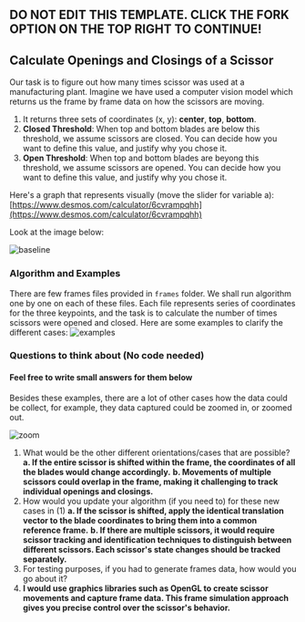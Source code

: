 ## DO NOT EDIT THIS TEMPLATE. CLICK THE FORK OPTION ON THE TOP RIGHT TO CONTINUE!

## Calculate Openings and Closings of a Scissor

Our task is to figure out how many times scissor was used at a manufacturing plant. Imagine we have used a computer vision model which returns us the frame by frame data on how the scissors are moving.

1. It returns three sets of coordinates (x, y): **center**, **top**, **bottom**.
2. **Closed Threshold**: When top and bottom blades are below this threshold, we assume scissors are closed. You can decide how you want to define this value, and justify why you chose it.
3. **Open Threshold**: When top and bottom blades are beyong this threshold, we assume scissors are opened. You can decide how you want to define this value, and justify why you chose it.

Here's a graph that represents visually (move the slider for variable a): [https://www.desmos.com/calculator/6cvrampqhh](https://www.desmos.com/calculator/6cvrampqhh)

Look at the image below:

![baseline](https://i.imgur.com/QgTZoJj.png)

### Algorithm and Examples

There are few frames files provided in `frames` folder. We shall run algorithm one by one on each of these files. Each file represents series of coordinates for the three keypoints, and the task is to calculate the number of times scissors were opened and closed. Here are some examples to clarify the different cases:
![examples](https://i.imgur.com/mi5Ia1s.png)

### Questions to think about (No code needed)

#### Feel free to write small answers for them below

Besides these examples, there are a lot of other cases how the data could be collect, for example, they data captured could be zoomed in, or zoomed out.

![zoom](https://i.imgur.com/bqvBXr6.png)

1. What would be the other different orientations/cases that are possible?
   **a. If the entire scissor is shifted within the frame, the coordinates of all the blades would change accordingly.**
   **b. Movements of multiple scissors could overlap in the frame, making it challenging to track individual openings and closings.**
2. How would you update your algorithm (if you need to) for these new cases in (1)
   **a. If the scissor is shifted, apply the identical translation vector to the blade coordinates to bring them into a common reference frame.**
   **b. If there are multiple scissors, it would require scissor tracking and identification techniques to distinguish between different scissors. Each scissor's state changes should be tracked separately.**
3. For testing purposes, if you had to generate frames data, how would you go about it?
4. **I would use graphics libraries such as OpenGL to create scissor movements and capture frame data. This frame simulation approach gives you precise control over the scissor's behavior.**
